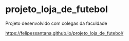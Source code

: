 # projeto_loja_de_futebol
 Projeto desenvolvido com colegas da faculdade
 
 https://felipessantana.github.io/projeto_loja_de_futebol/
